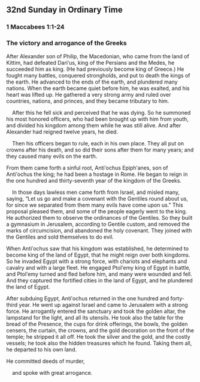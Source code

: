 ## 32nd Sunday in Ordinary Time

### 1 Maccabees 1:1-24

### The victory and arrogance of the Greeks

After Alexander son of Philip, the Macedonian, who came from the land of Kittim, had defeated Dariʹus, king of the Persians and the Medes, he succeeded him as king. (He had previously become king of Greece.) He fought many battles, conquered strongholds, and put to death the kings of the earth. He advanced to the ends of the earth, and plundered many nations. When the earth became quiet before him, he was exalted, and his heart was lifted up. He gathered a very strong army and ruled over countries, nations, and princes, and they became tributary to him.

    After this he fell sick and perceived that he was dying. So he summoned his most honored officers, who had been brought up with him from youth, and divided his kingdom among them while he was still alive. And after Alexander had reigned twelve years, he died.

    Then his officers began to rule, each in his own place. They all put on crowns after his death, and so did their sons after them for many years; and they caused many evils on the earth.

From them came forth a sinful root, Antiʹochus Epiphʹanes, son of Antiʹochus the king; he had been a hostage in Rome. He began to reign in the one hundred and thirty-seventh year of the kingdom of the Greeks.

    In those days lawless men came forth from Israel, and misled many, saying, “Let us go and make a covenant with the Gentiles round about us, for since we separated from them many evils have come upon us.” This proposal pleased them, and some of the people eagerly went to the king. He authorized them to observe the ordinances of the Gentiles. So they built a gymnasium in Jerusalem, according to Gentile custom, and removed the marks of circumcision, and abandoned the holy covenant. They joined with the Gentiles and sold themselves to do evil.

When Antiʹochus saw that his kingdom was established, he determined to become king of the land of Egypt, that he might reign over both kingdoms. So he invaded Egypt with a strong force, with chariots and elephants and cavalry and with a large fleet. He engaged Ptolʹemy king of Egypt in battle, and Ptolʹemy turned and fled before him, and many were wounded and fell. And they captured the fortified cities in the land of Egypt, and he plundered the land of Egypt.

After subduing Egypt, Antiʹochus returned in the one hundred and forty-third year. He went up against Israel and came to Jerusalem with a strong force. He arrogantly entered the sanctuary and took the golden altar, the lampstand for the light, and all its utensils. He took also the table for the bread of the Presence, the cups for drink offerings, the bowls, the golden censers, the curtain, the crowns, and the gold decoration on the front of the temple; he stripped it all off. He took the silver and the gold, and the costly vessels; he took also the hidden treasures which he found. Taking them all, he departed to his own land.

He committed deeds of murder,

    and spoke with great arrogance.